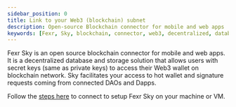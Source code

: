 ```yaml
---
sidebar_position: 0
title: Link to your Web3 (blockchain) subnet
description: Open-source Blockchain connector for mobile and web apps
keywords: [Fexr, Sky, blockchain, connector, web3, decentralized, database, storage, authentication, login, console, create-subnet, blockchain]
---
```


Fexr Sky is an open source blockchain connector for mobile and web apps. It is a decentralized database and storage solution that allows users with secret keys (same as private keys) to access their Web3 wallet on blockchain network. Sky facilitates your access to hot wallet and signature requests coming from connected DAOs and Dapps.

Follow the [steps here](/learn/dl#sky---web3-connector) to connect to setup Fexr Sky on your machine or VM.
